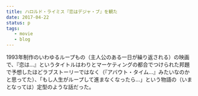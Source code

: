 ```yaml
---
title: ハロルド・ライミス『恋はデジャ・ブ』を観た
date: 2017-04-22
status: p
tags:
   - movie
   - blog
---
```


1993年制作のいわゆるループもの（主人公のある一日が繰り返される）の映画で、『恋は…』というタイトルはわりとマーケティングの都合でつけられた邦題で予想したほどラブストーリーではなく（『アバウト・タイム…』みたいなのかと思ってた）、「もし人生がループして進まなくなったら…」という物語の（いまとなっては）定型のような話だった。
